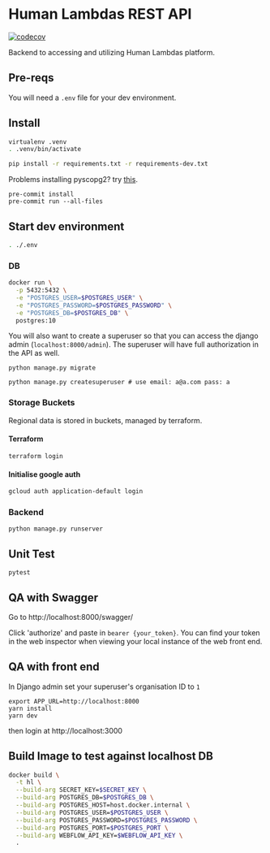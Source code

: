# Human Lambdas REST API

[![codecov](https://codecov.io/gh/Human-Lambdas/hl-rest-api/branch/master/graph/badge.svg?token=J83PNZVUT7)](https://codecov.io/gh/Human-Lambdas/hl-rest-api)

Backend to accessing and utilizing Human Lambdas platform.

## Pre-reqs

You will need a `.env` file for your dev environment.

## Install

```bash
virtualenv .venv
. .venv/bin/activate
```

```bash
pip install -r requirements.txt -r requirements-dev.txt
```

Problems installing pyscopg2? try [this](https://stackoverflow.com/questions/26288042/error-installing-psycopg2-library-not-found-for-lssl).


```
pre-commit install
pre-commit run --all-files
```

## Start dev environment

```bash
. ./.env
```

### DB
```bash
docker run \
  -p 5432:5432 \
  -e "POSTGRES_USER=$POSTGRES_USER" \
  -e "POSTGRES_PASSWORD=$POSTGRES_PASSWORD" \
  -e "POSTGRES_DB=$POSTGRES_DB" \
  postgres:10
```
You will also want to create a superuser so that you can access the django admin (`localhost:8000/admin`). The superuser will have full authorization in the API as well.

```
python manage.py migrate
```
```
python manage.py createsuperuser # use email: a@a.com pass: a
```

### Storage Buckets

Regional data is stored in buckets, managed by terraform.

#### Terraform

```shell
terraform login
```


<!-- ```bash
docker run -d --name fake-gcs-server -p 4443:4443 fsouza/fake-gcs-server
``` -->

#### Initialise google auth

```bash
gcloud auth application-default login
```

### Backend
```
python manage.py runserver
```
## Unit Test

```
pytest
```


## QA with Swagger

Go to http://localhost:8000/swagger/

Click 'authorize' and paste in `bearer {your_token}`. You can find your token in the web inspector when viewing your local instance of the web front end.

## QA with front end

In Django admin set your superuser's organisation ID to `1`

```
export APP_URL=http://localhost:8000
yarn install
yarn dev
```

then login at http://localhost:3000

## Build Image to test against localhost DB

```bash
docker build \
  -t hl \
  --build-arg SECRET_KEY=$SECRET_KEY \
  --build-arg POSTGRES_DB=$POSTGRES_DB \
  --build-arg POSTGRES_HOST=host.docker.internal \
  --build-arg POSTGRES_USER=$POSTGRES_USER \
  --build-arg POSTGRES_PASSWORD=$POSTGRES_PASSWORD \
  --build-arg POSTGRES_PORT=$POSTGRES_PORT \
  --build-arg WEBFLOW_API_KEY=$WEBFLOW_API_KEY \
  .
```